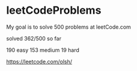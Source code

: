 # leetCodeProblems
My goal is to solve 500 problems at leetCode.com

solved 362/500 so far

190 easy
153 medium
19 hard


https://leetcode.com/olsh/
